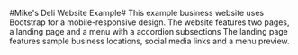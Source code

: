 #Mike's Deli Website Example#
This example business website uses Bootstrap for a mobile-responsive design. The website features two pages, a landing page and a menu with a accordion subsections The landing page features sample business locations, social media links and a menu preview.

